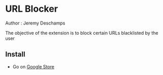 # URL Blocker
Author : Jeremy Deschamps

The objective of the extension is to block certain URLs blacklisted by the user

## Install

- Go on [Google Store](https://chromewebstore.google.com/detail/url-blocker/hdhjgfeplkdgadhnkbkbmlecfnmojpeo?hl=fr)